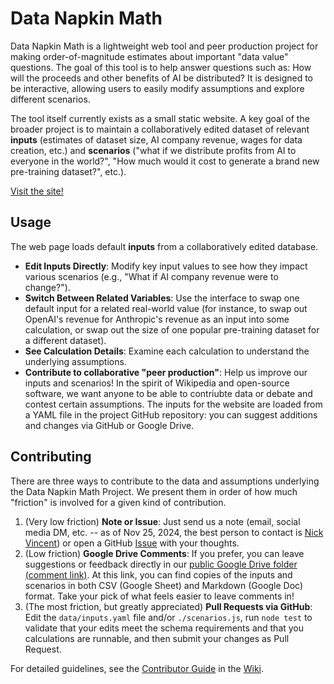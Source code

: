 # Data Napkin Math

Data Napkin Math is a lightweight web tool and peer production project for making order-of-magnitude estimates about important "data value" questions. The goal of this tool is to help answer questions such as: How will the proceeds and other benefits of AI be distributed? It is designed to be interactive, allowing users to easily modify assumptions and explore different scenarios.

The tool itself currently exists as a small static website. A key goal of the broader project is to maintain a collaboratively edited dataset of relevant **inputs** (estimates of dataset size, AI company revenue, wages for data creation, etc.) and **scenarios** ("what if we distribute profits from AI to everyone in the world?", "How much would it cost to generate a brand new pre-training dataset?", etc.).

[Visit the site!](https://nickmvincent.github.io/data_napkin_math/)

## Usage
The web page loads default **inputs** from a collaboratively edited database.

- **Edit Inputs Directly**: Modify key input values to see how they impact various scenarios (e.g., "What if AI company revenue were to change?").
- **Switch Between Related Variables**: Use the interface to swap one default input for a related real-world value (for instance, to swap out OpenAI's revenue for Anthropic's revenue as an input into some calculation, or swap out the size of one popular pre-training dataset for a different dataset).
- **See Calculation Details**: Examine each calculation to understand the underlying assumptions.
- **Contribute to collaborative "peer production"**: Help us improve our inputs and scenarios! In the spirit of Wikipedia and open-source software, we want anyone to be able to contriubte data or debate and contest certain assumptions. The inputs for the website are loaded from a YAML file in the project GitHub repository: you can suggest additions and changes via GitHub or Google Drive.

## Contributing
There are three ways to contribute to the data and assumptions underlying the Data Napkin Math Project. We present them in order of how much "friction" is involved for a given kind of contribution.

1. (Very low friction) **Note or Issue**: Just send us a note (email, social media DM, etc. -- as of Nov 25, 2024, the best person to contact is [Nick Vincent](https://bsky.app/profile/nickmvincent.bsky.social)) or open a GitHub [Issue](https://github.com/nickmvincent/data_napkin_math/issues) with your thoughts.
2. (Low friction) **Google Drive Comments**: If you prefer, you can leave suggestions or feedback directly in our [public Google Drive folder (comment link)](https://drive.google.com/drive/folders/1_UKI4KXKeItuDDCmOtxx8cgmoh3weui5?usp=sharing). At this link, you can find copies of the inputs and scenarios in both CSV (Google Sheet) and Markdown (Google Doc) format. Take your pick of what feels easier to leave comments in!
3. (The most friction, but greatly appreciated) **Pull Requests via GitHub**: Edit the `data/inputs.yaml` file and/or `./scenarios.js`, run `node test` to validate that your edits meet the schema requirements and that you calculations are runnable, and then submit your changes as Pull Request.


For detailed guidelines, see the [Contributor Guide](https://github.com/nickmvincent/data_napkin_math/wiki/Contributor-Guide) in the [Wiki](https://github.com/nickmvincent/data_napkin_math/wiki).
